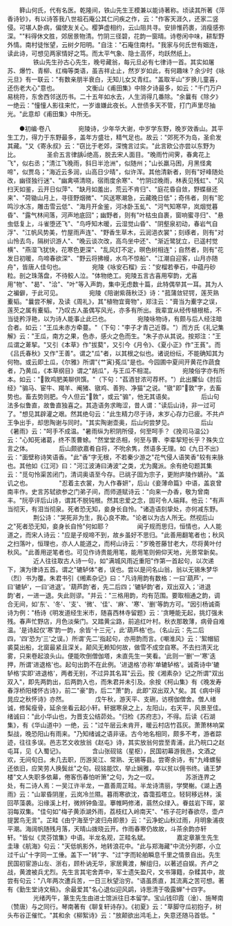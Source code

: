 <!-- { "loadSidebar": true } -->
　　簳山何氏，代有名医。乾隆间，铁山先生王模兼以能诗著称。顷读其所著《萍香诗钞》，有以诗答我八世祖石庵公其仁问疾之作，云："作客天涯久，还家二竖侵。可堪人卧病，偏使友关心。樱笋虚相约，云山阻共寻。安排惟药裹，消瘦感弥深。""料得休文胜，郊居景物清。竹阴三径碧，花韵一窗晴。诗卷闲中味，耕犁野外情。南村徒怅望，云树夕阳明。"自注："石庵住南村。"我家与何氏世有姻连，读此诗，可想见两家情好之笃。而太平气象、隐士高怀，均跃然纸上。
　　
　　铁山先生孙古心先生，晚号藏翁，每元旦必有七律诗一首。其实如屠苏、爆竹、青柳、红梅等类语，虽吉祥止止，然岁岁如此，有何趣味？余少时《咏元旦》有一联云："有数亲朋半衰白，无知儿女又青红。"盖取半山"岁换儿童喜，还伤老大心"意也。
　　
　　文衡山《甫田集》中除夕诗最多，如云："千门万户易桃符，东舍西邻送历书。二十五年如水去，人生消得几番除。"余曩有《除夕》一绝云："憧憧人影往来忙，一岁谁嫌此夜长。人世债多天不管，打门声里尽抽光。"此意却《甫田集》中所无。
　　

　　●初编·卷八
　　
　　宛陵诗，少年华大谢，中岁学东野，晚岁效香山。其平生工力，得力于东野最多，盖年方盛壮，精气足也。故云："郊死不为岛，圣俞发其藏。"又《寄永叔》云："窃比于老郊，深愧言过实。"此言欧公亦尝以东野为比。
　　
　　圣俞五言律龋ǘ绝高，脱去宋人面目。"晚雨竹间霁，春禽花上飞"，似右丞；"清江飞晚雨，斜日半沧洲"，似随州；"山长羸马困，月黑怪禽啼"，似贾岛；"海近云多润，山高日少晴"，似许浑。其他清新者，则有"好峰随处改，幽径独行迷"、"幽禽哢清晓，宿雨度余寒"、"竹阴过晚雨，林表见残虹"、"风扫天如鉴，云开日似萍"、"缺月如羞出，荒云不肯归"、"庭花昏自敛，野蝶昼还来"、"荷锄山月上，寻径野烟微"、"风送寒潮急，云藏晚日低"；奇伟者，则有"驼鸣沙水冻，雕击雪云低"、"海月开金鉴，河冰卧玉虬"、"河气知寒早，岚烟觉暮昏"、"露气林间落，河声地底回"；幽野者，则有"叶枯虫自裹，窗响蜜寻归"、"悬虫低复上，斗雀堕还飞"、"鸟呼知木暖，云湿觉山昏"、"阴壑泉初动，春岩气自浮"、"江帆风势美，竹屋雨声连"、"野香生草木，云润浥衣裳"；刻琢者，则有"对山怜去鸟，隔树识游人"、"晚云谈次改，高鸟坐中还"、"渐近鹭犹立，已遥村觉横"、"燕湿飞犹快，花寒色更深"、"乱风灯不定，暝色树相连"；自然者，则有"花发日初暖，鸟啼春欲深"、"野云将拂幔，水鸟不惊船"、"江潮自迎客，山月亦随舟"，皆唐人佳句也。
　　
　　宛陵《咏安石榴》云："安榴若拳石，中蕴丹砂粒。剖之珠落盘，不待鲛人泣。"体物绝工。宛陵五言古喜用窄韵，尤喜用"物"、"曷"、"洽"、"叶"等入声韵，集中无虑数十篇，此特偶举其一耳。其为人之褊僻，于此可见。
　　
　　宛陵《陪谢紫薇秋泛》诗："菰蒲敛铓锷，莲芡熟櫜韬。"曩尝不解，及读《周礼》，其"植物宜膏物"，郑注云："膏当为櫜字之误，莲芡之属有櫜韬。"乃叹古人虽偶写风光，亦多有所出。我辈宜从经传植根柢，不当徒矜浮艳，以为诗人能事止此已也。
　　
　　宛陵咏物诗，有颇与后人经注暗合者。如云："王瓜未赤方牵蔓。"（下句："李子才青己近尊。"）而方氏《礼记集解》云："王瓜，南方之果，色赤，感火之色而生。"朱子亦从其说。按郑注："王瓜谓之萆挈。"又引《本草》作"拔葜"，又引今《月令》、《夏小正》作"王萯"。而《吕氏春秋》又作"王善"。谓之"瓜"者，以其根之似也。诸说纷纭，不能确知其为何物。或云即土瓜，《尔雅》所谓"{艹寅}菟瓜"是也。今园圃中夏间开黄花作蔬食者，乃黄瓜，《本草纲目》谓之"胡瓜"，与王瓜不相混。
　　
　　宛陵俗字亦有所本。如云："敦鸡肥美聊供馔。"（下句："萏酒甘浓可荐杯。"）此出臞仙《肘后经》"骟马、宦牛、羯羊、阉猪、镦鸡、善狗、净猫"之说。"镦"即"敦"字，去畜势也。畜去势则肥。今人但云"敦"，或云"骟"，他无其语矣。
　　
　　后山句法多似鲁直，故鲁直独喜之。其造语务求晦涩，昔人谓："读后山诗，非一过可了。"想见其辟灌之艰。然其绝句云："此生精力尽于诗，末岁心存力已疲。不共卢王争出手，却思陶谢与同时。"其实陶谢壶奥，后山何尝梦见。
　　
　　后山《暑雨》云："呵手不成温。"暑雨纵为积阴所侵，何至呵手？《挽司马温公》云："心知死诸葛，终不羡曹蜍。"然堂堂丞相，何至与曹、李辈挈短长乎？殊失立言之体。
　　
　　后山颇欲嘉肴自将，不吮余隽，然语多无理。如《九日不出》云："面壁称诗笑语香。"此"香"字无根，不若秦少游之"花气侵人语笑香"较有来脉也。其他如《江河》曰："河江波涛曰涛波"之类，尤为魔派。余有绝句题其集云："觅句怜渠苦闭门，清词奥语至今存。已祧子固为宗子，更附庐陵作嫡孙。"盖讥之也。
　　
　　"忍着主衣裳，为人作春妍"，后山《妾薄命篇》中语，盖哀曾南丰作。史言苏轼欲参之门弟子间，而师道赋诗云："向来一办香，敬为曾南丰。"阮亭评后山诗，谓其不脱钝根。然其忠爱之念，固可令人端拜。他云："有声当彻天，有泪当彻泉。死者恐无知，妾身长自怜。"诸造语刻挚处，亦何减东野。
　　
　　荆公诗："哭死非为生，我心良不欺。"论者以为古人所无。然视后山之"死者恐无知，妾身长自怜"何如耶？
　　
　　闻子规而思归，恒情也，人人能道之，而宋人诗云："应是子规啼不到，故乡虽好不思归。"此善用翻笔者也；秋风之扫落叶，恒理也，亦人人能道之，而柯山诗云："岁晚苍藤甘老大，尽将黄叶付秋风。"此善用逆笔者也。可见作诗贵能用笔，能用笔则俯仰天地，光景常新矣。
　　
　　近人往往取古人诗一句，如"满城风雨近重阳"作第一首起句，以次递下，演为律诗五首。谓之"辘轳体"者，误也。尝以是问名山翁，翁以无锡朱梦华（烈）书为覆。朱君书引《缃素杂记》曰："凡诗用韵有数格：一曰'葫芦'，一曰'辘轳'，一曰'进退'。'葫芦韵'者，先二后四；'辘轳韵'者，双出双入；'进退韵'者，一进一退。失此则谬。"并云："三格用韵，均有范围。要取相通之韵，调合无间，如'东'、'冬'、'支'、'微'、'佳'、'麻'、'寒'、'删'等韵方可。"因引杨诚斋诗为例："杨诗《明发道经生米市，随喜西林寺留题》云：'贪睡能无起，挑灯强未残。春声忙野店，月色淡柴门。又踏黄尘路，前追红叶村。秋衣那敢薄，病骨自难温。'是诗起仅'寒'韵一韵，余皆'十三元'，此'葫芦格'也。（名山云：先二后四，'四'恐为'三'之误。）所谓'先二'指起句，亦用韵而言。《嘲淮风》云：'絮帽貂裘莫出船，北窗最紧且深关。颠风无赖知何故，做雪不成空自寒。不去扫清天北雾，只来卷起浪头山。便能吹倒僧伽塔，未直先生一笑看。'此则一'删'一'寒'迭押，所谓'进退格'也。起句出韵不在此例。'进退格'亦称'单辘轳格'。诚斋诗中'辘轳格'实即'进退格'，两者无别，不过异其名耳"云云。按《湘素杂》记之所谓"双出双入"，即先两韵出，后两韵入也，而朱君并未引及。余按《柯山集》有《晚发寿春浮桥阳楼怀古诗》，前二"豪"韵，后二"萧"韵，此即"双出双入"矣。其《病中得晁应之秋怀诗》亦然。
　　
　　戊午秋，游天平、支硎，访楞伽僧舍。僧人绪诚，修髯瘦骨，延余坐看云起小轩。轩据寒泉之上，左阳山，右天平，风景至佳。绪诚曰："此小华山也，为晋支公结茆处。"归检《苏府志》，不得。后读《石湖集》，有《华山道中》一绝，云："过午层云未肯开，暖云村店竹萏灰。萧萧林响棠梨战，晚恐阳山有雨来。"乃知绪诚之语非诬。古今地名相同，颇多不考，游者踪迹，往往多误。邑志艺文收放翁《赵屯》诗，其实放翁何尝至青浦，此乃皖口之赵屯耳，见《入蜀记》。
　　
　　含山张砚铭（星枢），民国初幕游我邑，文酒之欢，无间旬日。未几去职，历游吴江、常熟、无锡等县。尝寄余诗，有"九峰螺髻还依旧，应笑劳人换鬓丝"之句。砚铭能饮，举止娴雅，卒以贫以佣书终。诵王梦楼"文人失职多依幕，倦客伤春怕听箫"之句，为之一叹。
　　
　　苏浙连界之处，有二诗人焉：一吴江许半龙，一嘉善周芷畦。半龙诗清丽，学樊榭。《湖上遇雨》云："山翠昏阴崖，云岚冷兰隰。暮雨寒欲沈，杳霭孤塔立。轻轲移远林，溪回苹藻袭。沿缘溪上村，微辨钟鱼湿。搴帷眄修渚，蓊然众绿入。眷兹岩下晖，翠羽每双集。"佳句如"梅子黄添湖外雨，荔枝红入岭南天"、"栋子花时春欲尽，壶卢提罢鸟无言"。芷畦《由宁海至宁波归舟即景》云："云净蛇山秋过雨，月明象浦夜平潮。海阔帆随残月落，天晴山拨晓云开。作雨春寒仍故故，斗茶余韵亦轩轩。"皆似《灵芬馆集》中语。半龙名观，芷畦名斌。
　　
　　嘉定章篆生先生圭瑑《航海》句云："天低帆影外，地转浪花中。"此与郑海藏"中流分列郡，小立过千山"十字同一工倕。盖下一"转"字、"过"字而轮舶瞬息千里之情景自出。先生民国初宦游山左、浙右，顾朴讷无华，家居黄渡，解组归，以著述自娱。齐卢之战，黄渡被兵尤烈。先生言其宅舍弄中，军士遗矢盈尺，文书簿籍，杂糅其中，故尝有句云："八年两次遭兵苦，一日三秋望治穷。"语虽质直，其流离之苦可想。著有《勤生堂诗文稿》。余最爱其"名心退似迎风鹢，诗思清于吸露蝉"十四字。
　　
　　光绪丙午，篆生先生由进士馆派往日本留学。宝山钱印霞（淦）、施琴南（赞唐）与之同行。琴南著有《聊复轩诗存》。《初夏》云："草脚守瓜初抱子，树头布谷正催忙。"其和余《柳絮诗》云："放颠欲出鸿毛上，失意还随马首低。"
　　
